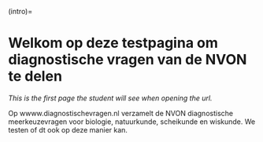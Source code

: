 (intro)=
# Welkom op deze testpagina om diagnostische vragen van de NVON te delen

_This is the first page the student will see when opening the url._

Op wwww.diagnostischevragen.nl verzamelt de NVON diagnostische meerkeuzevragen voor biologie, natuurkunde, scheikunde en wiskunde. We testen of dt ook op deze manier kan. 
